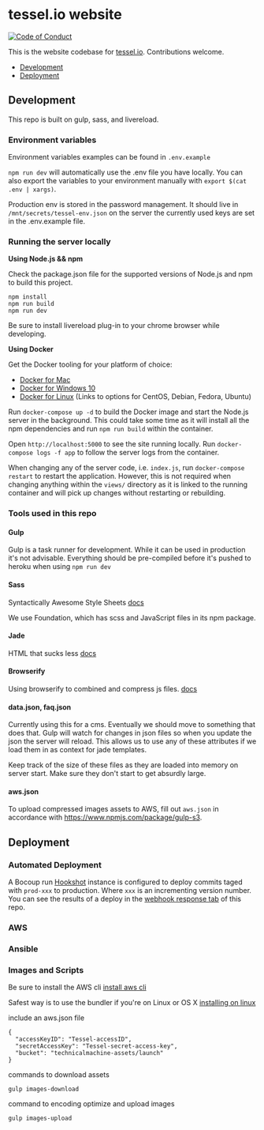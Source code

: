 # tessel.io website
[![Code of Conduct](https://img.shields.io/badge/%E2%9D%A4-code%20of%20conduct-blue.svg?style=flat)](https://github.com/tessel/project/blob/master/CONDUCT.md)

This is the website codebase for [tessel.io](//tessel.io). Contributions welcome.

* [Development](#Development)
* [Deployment](#Deployment)

## Development

This repo is built on gulp, sass, and livereload.

### Environment variables
Environment variables examples can be found in `.env.example`

`npm run dev` will automatically use the .env file you have locally. You can also export the variables to your environment manually with `export $(cat .env | xargs)`.

Production env is stored in the password management. It should live in `/mnt/secrets/tessel-env.json` on the server the currently used keys are set in the .env.example file.

### Running the server locally

**Using Node.js && npm**

Check the package.json file for the supported versions of Node.js and npm to build this project.

```
npm install
npm run build
npm run dev
```

Be sure to install livereload plug-in to your chrome browser while developing.

**Using Docker**

Get the Docker tooling for your platform of choice:

- [Docker for Mac](https://docs.docker.com/docker-for-mac/install/)
- [Docker for Windows 10](https://docs.docker.com/docker-for-windows/install/)
- [Docker for Linux](https://docs.docker.com/install/#server) (Links to options for CentOS, Debian, Fedora, Ubuntu)

Run `docker-compose up -d` to build the Docker image and start the Node.js server in the background. This could take some time as it will install all the npm dependencies and run `npm run build` within the container.

Open `http://localhost:5000` to see the site running locally. Run `docker-compose logs -f app` to follow the server logs from the container.

When changing any of the server code, i.e. `index.js`, run `docker-compose restart` to restart the application. However, this is not required when changing anything within the `views/` directory as it is linked to the running container and will pick up changes without restarting or rebuilding.

### Tools used in this repo

#### Gulp
Gulp is a task runner for development. While it can be used in production it's not advisable. Everything should be pre-compiled before it's pushed to heroku when using `npm run dev`

#### Sass
Syntactically Awesome Style Sheets [docs](http://sass-lang.com/)

We use Foundation, which has scss and JavaScript files in its npm package.

#### Jade
HTML that sucks less [docs](http://jade-lang.com/)

#### Browserify

Using browserify to combined and compress js files. [docs](http://browserify.org/)

#### data.json, faq.json

Currently using this for a cms. Eventually we should move to something that does that. Gulp will watch for changes in json files so when you update the json the server will reload. This allows us to use any of these attributes if we load them in as context for jade templates.

Keep track of the size of these files as they are loaded into memory on server start. Make sure they don't start to get absurdly large.

#### aws.json

To upload compressed images assets to AWS, fill out `aws.json` in accordance with <https://www.npmjs.com/package/gulp-s3>.

## Deployment

### Automated Deployment

A Bocoup run [Hookshot](https://github.com/brianloveswords/hookshot) instance is configured to deploy commits taged with `prod-xxx` to production. Where `xxx` is an incrementing version number. You can see the results of a deploy in the [webhook response tab](https://github.com/tessel/tessel.io/settings/hooks/6699959#delivery-response) of this repo.

### AWS

### Ansible


### Images and Scripts
Be sure to install the AWS cli
[install aws cli](http://docs.aws.amazon.com/cli/latest/userguide/installing.html)

Safest way is to use the bundler if you're on Linux or OS X [installing on linux](http://docs.aws.amazon.com/cli/latest/userguide/installing.html#install-bundle-other-os)

include an aws.json file

```
{
  "accessKeyID": "Tessel-accessID",
  "secretAccessKey": "Tessel-secret-access-key",
  "bucket": "technicalmachine-assets/launch"
}
```

commands to download assets
```
gulp images-download
```
command to encoding optimize and upload images

```
gulp images-upload
```
